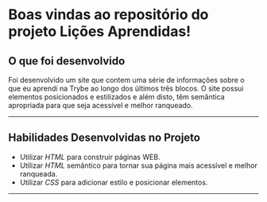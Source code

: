 # Boas vindas ao repositório do projeto Lições Aprendidas!

## O que foi desenvolvido

Foi desenvolvido um site que contem uma série de informações sobre o que eu aprendi na Trybe ao longo dos últimos três blocos. O site possui elementos posicionados e estilizados e além disto, têm semântica apropriada para que seja acessível e melhor ranqueado.

---

## Habilidades Desenvolvidas no Projeto

* Utilizar _HTML_ para construir páginas WEB.
* Utilizar _HTML_ semântico para tornar sua página mais acessível e melhor ranqueada.
* Utilizar _CSS_ para adicionar estilo e posicionar elementos.

---
